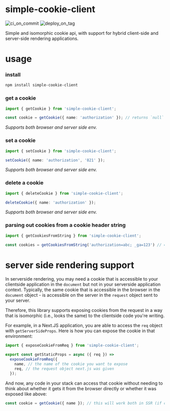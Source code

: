 # simple-cookie-client

![ci_on_commit](https://github.com/whodisio/simple-cookie-client/workflows/ci_on_commit/badge.svg)
![deploy_on_tag](https://github.com/whodisio/simple-cookie-client/workflows/deploy_on_tag/badge.svg)

Simple and isomorphic cookie api, with support for hybrid client-side and server-side rendering applications.

# usage

### install

```sh
npm install simple-cookie-client
```

### get a cookie

```ts
import { getCookie } from 'simple-cookie-client';

const cookie = getCookie({ name: 'authorization' }); // returns `null` or `Cookie`
```

_Supports both browser and server side env._

### set a cookie

```ts
import { setCookie } from 'simple-cookie-client';

setCookie({ name: 'authorization', '821' });
```

_Supports both browser and server side env._

### delete a cookie

```ts
import { deleteCookie } from 'simple-cookie-client';

deleteCookie({ name: 'authorization' });
```

_Supports both browser and server side env._

### parsing out cookies from a cookie header string

```ts
import { getCookiesFromString } from 'simple-cookie-client';

const cookies = getCookiesFromString('authorization=abc; _ga=123') // => [Cookie({ name: 'authorization', value: 'abc'}), Cookie({ name: '_ga', value: '123' })]
```

# server side rendering support

In serverside rendering, you may need a cookie that is accessible to your clientside application in the `document` but not in your serverside application context. Typically, the same cookie that is accessible in the browser in the `document` object - is accessible on the server in the `request` object sent to your server.

Therefore, this library supports exposing cookies from the request in a way that is isomorphic (i.e., looks the same) to the clientside code you're writing.

For example, in a Next.JS application, you are able to access the `req` object with `getServerSideProps`. Here is how you can expose the cookie in that environment:

```ts
import { exposeCookieFromReq } from 'simple-cookie-client';

export const getStaticProps = async ({ req }) =>
  exposeCookieFromReq({
    name, // the name of the cookie you want to expose
    req, // the request object next.js was given
  });
```

And now, any code in your stack can access that cookie without needing to think about whether it gets it from the browser directly or whether it was exposed like above:

```ts
const cookie = getCookie({ name }); // this will work both in SSR (if cookie was exposed from req) as well as browser (where cookie is in `document` api)
```
